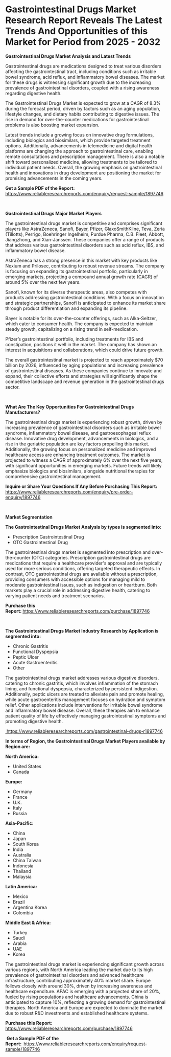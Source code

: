 <p><h1>Gastrointestinal Drugs Market Research Report Reveals The Latest Trends And Opportunities of this Market for Period from 2025 - 2032</h1></p><p><strong>Gastrointestinal Drugs Market Analysis and Latest Trends</strong></p>
<p><p>Gastrointestinal drugs are medications designed to treat various disorders affecting the gastrointestinal tract, including conditions such as irritable bowel syndrome, acid reflux, and inflammatory bowel diseases. The market for these drugs is witnessing significant growth due to the increasing prevalence of gastrointestinal disorders, coupled with a rising awareness regarding digestive health. </p><p>The Gastrointestinal Drugs Market is expected to grow at a CAGR of 8.3% during the forecast period, driven by factors such as an aging population, lifestyle changes, and dietary habits contributing to digestive issues. The rise in demand for over-the-counter medications for gastrointestinal problems is also boosting market expansion. </p><p>Latest trends include a growing focus on innovative drug formulations, including biologics and biosimilars, which provide targeted treatment options. Additionally, advancements in telemedicine and digital health platforms are changing the approach to gastrointestinal care, enabling remote consultations and prescription management. There is also a notable shift toward personalized medicine, allowing treatments to be tailored to individual patient needs. Overall, the growing emphasis on gastrointestinal health and innovations in drug development are positioning the market for promising advancements in the coming years.</p></p>
<p><strong>Get a Sample PDF of the Report:&nbsp;</strong> <a href="https://www.reliableresearchreports.com/enquiry/request-sample/1897746?utm_campaign=3225&utm_medium=2&utm_source=Github&utm_content=ia&utm_term=19042025&utm_id=gastrointestinal-drugs">https://www.reliableresearchreports.com/enquiry/request-sample/1897746</a></p>
<p>&nbsp;</p>
<p><strong>Gastrointestinal Drugs Major Market Players</strong></p>
<p><p>The gastrointestinal drugs market is competitive and comprises significant players like AstraZeneca, Sanofi, Bayer, Pfizer, GlaxoSmithKline, Teva, Zeria (Tillotts), Perrigo, Boehringer Ingelheim, Purdue Pharma, C.B. Fleet, Abbott, Jiangzhong, and Xian-Janssen. These companies offer a range of products that address various gastrointestinal disorders such as acid reflux, IBS, and inflammatory bowel disease.</p><p>AstraZeneca has a strong presence in this market with key products like Nexium and Prilosec, contributing to robust revenue streams. The company is focusing on expanding its gastrointestinal portfolio, particularly in emerging markets, projecting a compound annual growth rate (CAGR) of around 5% over the next few years.</p><p>Sanofi, known for its diverse therapeutic areas, also competes with products addressing gastrointestinal conditions. With a focus on innovation and strategic partnerships, Sanofi is anticipated to enhance its market share through product differentiation and expanding its pipeline.</p><p>Bayer is notable for its over-the-counter offerings, such as Alka-Seltzer, which cater to consumer health. The company is expected to maintain steady growth, capitalizing on a rising trend in self-medication.</p><p>Pfizer’s gastrointestinal portfolio, including treatments for IBS and constipation, positions it well in the market. The company has shown an interest in acquisitions and collaborations, which could drive future growth.</p><p>The overall gastrointestinal market is projected to reach approximately $70 billion by 2026, influenced by aging populations and increasing prevalence of gastrointestinal diseases. As these companies continue to innovate and expand, their collective efforts and strategies will significantly shape the competitive landscape and revenue generation in the gastrointestinal drugs sector.</p></p>
<p>&nbsp;</p>
<p><strong>What Are The Key Opportunities For Gastrointestinal Drugs Manufacturers?</strong></p>
<p><p>The gastrointestinal drugs market is experiencing robust growth, driven by increasing prevalence of gastrointestinal disorders such as irritable bowel syndrome, inflammatory bowel disease, and gastroesophageal reflux disease. Innovative drug development, advancements in biologics, and a rise in the geriatric population are key factors propelling this market. Additionally, the growing focus on personalized medicine and improved healthcare access are enhancing treatment outcomes. The market is projected to witness a CAGR of approximately 6% over the next five years, with significant opportunities in emerging markets. Future trends will likely emphasize biologics and biosimilars, alongside nutritional therapies for comprehensive gastrointestinal management.</p></p>
<p><strong>Inquire or Share Your Questions If Any Before Purchasing This Report:</strong> <a href="https://www.reliableresearchreports.com/enquiry/pre-order-enquiry/1897746?utm_campaign=3225&utm_medium=2&utm_source=Github&utm_content=ia&utm_term=19042025&utm_id=gastrointestinal-drugs">https://www.reliableresearchreports.com/enquiry/pre-order-enquiry/1897746</a></p>
<p>&nbsp;</p>
<p><strong>Market Segmentation</strong></p>
<p><strong>The Gastrointestinal Drugs Market Analysis by types is segmented into:</strong></p>
<p><ul><li>Prescription Gastrointestinal Drug</li><li>OTC Gastrointestinal Drug</li></ul></p>
<p><p>The gastrointestinal drugs market is segmented into prescription and over-the-counter (OTC) categories. Prescription gastrointestinal drugs are medications that require a healthcare provider's approval and are typically used for more serious conditions, offering targeted therapeutic effects. In contrast, OTC gastrointestinal drugs are available without a prescription, providing consumers with accessible options for managing mild to moderate gastrointestinal issues, such as indigestion or heartburn. Both markets play a crucial role in addressing digestive health, catering to varying patient needs and treatment scenarios.</p></p>
<p><strong>Purchase this Report:&nbsp;</strong><a href="https://www.reliableresearchreports.com/purchase/1897746?utm_campaign=3225&utm_medium=2&utm_source=Github&utm_content=ia&utm_term=19042025&utm_id=gastrointestinal-drugs">https://www.reliableresearchreports.com/purchase/1897746</a></p>
<p>&nbsp;</p>
<p><strong>The Gastrointestinal Drugs Market Industry Research by Application is segmented into:</strong></p>
<p><ul><li>Chronic Gastritis</li><li>Functional Dyspepsia</li><li>Peptic Ulcer</li><li>Acute Gastroenteritis</li><li>Other</li></ul></p>
<p><p>The gastrointestinal drugs market addresses various digestive disorders, catering to chronic gastritis, which involves inflammation of the stomach lining, and functional dyspepsia, characterized by persistent indigestion. Additionally, peptic ulcers are treated to alleviate pain and promote healing, while acute gastroenteritis management focuses on hydration and symptom relief. Other applications include interventions for irritable bowel syndrome and inflammatory bowel disease. Overall, these therapies aim to enhance patient quality of life by effectively managing gastrointestinal symptoms and promoting digestive health.</p></p>
<p><a href="https://www.reliableresearchreports.com/gastrointestinal-drugs-r1897746?utm_campaign=3225&utm_medium=2&utm_source=Github&utm_content=ia&utm_term=19042025&utm_id=gastrointestinal-drugs">&nbsp;https://www.reliableresearchreports.com/gastrointestinal-drugs-r1897746</a></p>
<p><strong>In terms of Region, the Gastrointestinal Drugs Market Players available by Region are:</strong></p>
<p>
    <p> <strong> North America: </strong>
        <ul>
            <li>United States</li>
            <li>Canada</li>
        </ul>
        </p> 
    <p> <strong> Europe: </strong>
        <ul>
            <li>Germany</li>
            <li>France</li>
            <li>U.K.</li>
            <li>Italy</li>
            <li>Russia</li>
        </ul>
        </p> 
    <p> <strong> Asia-Pacific: </strong>
        <ul>
            <li>China</li>
            <li>Japan</li>
            <li>South Korea</li>
            <li>India</li>
            <li>Australia</li>
            <li>China Taiwan</li>
            <li>Indonesia</li>
            <li>Thailand</li>
            <li>Malaysia</li>
        </ul>
        </p> 
    <p> <strong> Latin America: </strong>
        <ul>
            <li>Mexico</li>
            <li>Brazil</li>
            <li>Argentina Korea</li>
            <li>Colombia</li>
        </ul>
        </p> 
    <p> <strong> Middle East & Africa: </strong>
        <ul>
            <li>Turkey</li>
            <li>Saudi</li>
            <li>Arabia</li>
            <li>UAE</li>
            <li>Korea</li>
        </ul>
    </p>
    </p>
<p><p>The gastrointestinal drugs market is experiencing significant growth across various regions, with North America leading the market due to its high prevalence of gastrointestinal disorders and advanced healthcare infrastructure, contributing approximately 40% market share. Europe follows closely with around 30%, driven by increasing awareness and healthcare expenditure. APAC is emerging with a projected share of 20%, fueled by rising populations and healthcare advancements. China is anticipated to capture 10%, reflecting a growing demand for gastrointestinal therapies. North America and Europe are expected to dominate the market due to robust R&D investments and established healthcare systems.</p></p>
<p><strong>Purchase this Report: </strong><a href="https://www.reliableresearchreports.com/purchase/1897746?utm_campaign=3225&utm_medium=2&utm_source=Github&utm_content=ia&utm_term=19042025&utm_id=gastrointestinal-drugs">https://www.reliableresearchreports.com/purchase/1897746</a></p>
<p>&nbsp;<strong>Get a Sample PDF of the Report:&nbsp;&nbsp;</strong><a href="https://www.reliableresearchreports.com/enquiry/request-sample/1897746?utm_campaign=3225&utm_medium=2&utm_source=Github&utm_content=ia&utm_term=19042025&utm_id=gastrointestinal-drugs">https://www.reliableresearchreports.com/enquiry/request-sample/1897746</a></p>
<p><strong></strong></p>
<p><p></p><p></p><p></p></p>
